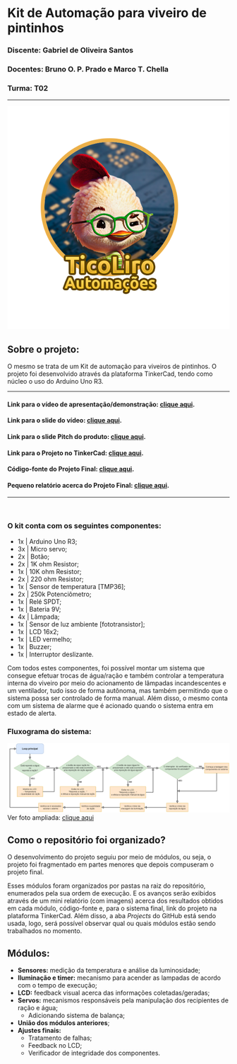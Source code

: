 # **Kit de Automação para viveiro de pintinhos**

### **Discente:** Gabriel de Oliveira Santos
### **Docentes:** Bruno O. P. Prado e Marco T. Chella
### **Turma:** T02

<hr>

![Logo da empresa](./midia/logo-empresa.png "Logo da empresa")

## **Sobre o projeto:**

O mesmo se trata de um Kit de automação para viveiros de pintinhos. O projeto foi desenvolvido através da plataforma TinkerCad, tendo como núcleo o uso do Arduino Uno R3.

<hr>


#### Link para o vídeo de apresentação/demonstração: [clique aqui](https://youtu.be/y7Wwthm2X3s).

#### Link para o slide do vídeo: [clique aqui](https://drive.google.com/file/d/18LDEdYvpb_x06BdekQDMNSgDQEDX0thg/view?usp=sharing).

#### Link para o slide Pitch do produto: [clique aqui](https://drive.google.com/file/d/1FXR7Pblmw9-ygJToVi3Be3Yff-kcoqTP/view?usp=sharing).

#### Link para o Projeto no TinkerCad: [clique aqui](https://www.tinkercad.com/things/dI47YsIoyZI?sharecode=rwJta748ZPPNbRexio5A3HT2yMuB3HLH1L5iRSYlwyw).

#### Código-fonte do Projeto Final: [clique aqui](./7-Projeto%20Final/ProjetoFinal.ino).

#### Pequeno relatório acerca do Projeto Final: [clique aqui](./7-Projeto%20Final/relatório.md).

<hr>
<br>

### O kit conta com os seguintes componentes:
- 1x | Arduino Uno R3;
- 3x | Micro servo;
- 2x | Botão;
- 2x | 1K ohm Resistor;
- 1x | 10K ohm Resistor;
- 2x | 220 ohm Resistor;
- 1x | Sensor de temperatura [TMP36];
- 2x | 250k Potenciômetro;
- 1x | Relé SPDT;
- 1x | Bateria 9V;
- 4x | Lâmpada;
- 1x | Sensor de luz ambiente [fototransistor];
- 1x | LCD 16x2;
- 1x | LED vermelho;
- 1x | Buzzer;
- 1x | Interruptor deslizante.

Com todos estes componentes, foi possível montar um sistema que consegue efetuar trocas de água/ração e também controlar a temperatura interna do viveiro por meio do acionamento de lâmpadas incandescentes e um ventilador, tudo isso de forma autônoma, mas também permitindo que o sistema possa ser controlado de forma manual. Além disso, o mesmo conta com um sistema de alarme que é acionado quando o sistema entra em estado de alerta.

### Fluxograma do sistema:
![Fluxograma do sistema](./midia/fluxograma.png)
Ver foto ampliada: [clique aqui](https://drive.google.com/file/d/1oGjAzLJr3ALBsLlNwFx5jXJnLixs3LGc/view?usp=sharing)

## **Como o repositório foi organizado?**
O desenvolvimento do projeto seguiu por meio de módulos, ou seja, o projeto foi fragmentado em partes menores que depois compuseram o projeto final.

Esses módulos foram organizados por pastas na raiz do repositório, enumerados pela sua ordem de execução. E os avanços serão exibidos através de um mini relatório (com imagens) acerca dos resultados obtidos em cada módulo, código-fonte e, para o sistema final, link do projeto na plataforma TinkerCad. Além disso, a aba _Projects_ do GitHub está sendo usada, logo, será possível observar qual ou quais módulos estão sendo trabalhados no momento.

## **Módulos:**
- **Sensores:** medição da temperatura e análise da luminosidade;
- **Iluminação e timer:** mecanismo para acender as lampadas de acordo com o tempo de execução;
- **LCD:** feedback visual acerca das informações coletadas/geradas;
- **Servos:** mecanismos responsáveis pela manipulação dos recipientes de ração e água;
	- Adicionando sistema de balança;
- **União dos módulos anteriores**;
- **Ajustes finais:**
	- Tratamento de falhas;
	- Feedback no LCD;
	- Verificador de integridade dos componentes.